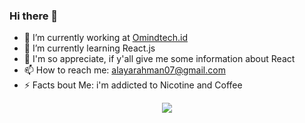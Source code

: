 ### Hi there 👋

- 🔭 I’m currently working at [Omindtech.id](https://omindtech.id/)
- 🌱 I’m currently learning React.js
- 💬 I'm so appreciate, if y'all give me some information about React
- 📫 How to reach me: alayarahman07@gmail.com
- ⚡ Facts bout Me: i'm addicted to Nicotine and Coffee
<div style="display:flex; justify-content: center; align-items: center;">
  <img src="https://github-readme-stats.vercel.app/api?username=dayCod&show_icons=true&theme=radical">
</div>
